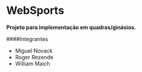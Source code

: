 # WebSports  
**Projeto para implementação em quadras/ginásios.**  

####Integrantes
* Miguel Novack  
* Roger Rezende
* William Maich

